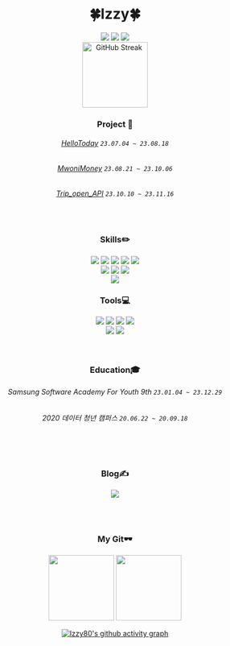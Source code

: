 <div align="center"><!--전체 둘러싸고 있는 div-->
<!-- header -->
  
# 🍀Izzy🍀
<!--![header](https://capsule-render.vercel.app/api?type=waving&color=timeGradient&text=Welcome%20to%20Izzy80's%20GitHub%20&animation=twinkling&fontSize=35&fontAlignY=40&fontAlign=70&height=250)-->
<img src = "https://hits.seeyoufarm.com/api/count/incr/badge.svg?url=https%3A%2F%2Fgithub.com%2Fizzy80&count_bg=%2370A5FD&title_bg=%23000000&icon=github.svg&icon_color=%23FFFFFF&title=hits&edge_flat=false">
<img src="http://mazassumnida.wtf/api/mini/generate_badge?boj=ddingddong">
<a href="mailto:jiheon809@gmail.com"><img src="https://img.shields.io/badge/Gmail-d14836?style=flat&logo=Gmail&logoColor=white&link=mailto:jiheon809@gmail.com"/></a>
<!--<a href="mailto:???@naver.com"><img src="https://img.shields.io/badge/Naver-03C75A?style=flat&logo=Naver&logoColor=white&link=mailto:???@naver.com"/></a>-->
<br>
<img style="height:130px" src="https://streak-stats.demolab.com?user=izzy80&theme=tokyonight-duo&date_format=%5BY.%5Dn.j" alt="GitHub Streak" />
<!-- 나에 대한 간략한 설명 --> 
<br>
  
### Project 👊
###### [HelloToday](https://github.com/izzy80/hello_today) `23.07.04 ~ 23.08.18`
###### [MwoniMoney](https://github.com/izzy80/MwoniMoney) `23.08.21 ~ 23.10.06`
###### [Trip_open_API](https://github.com/izzy80/Trip_open_API) `23.10.10 ~ 23.11.16`
<br>

### Skills✏️
<img src="https://img.shields.io/badge/Java-007396?style=flat&logo=OpenJDK&logoColor=white"/>
<img src="https://img.shields.io/badge/Spring-6DB33F?style=flat&logo=spring&logoColor=white">
<img src="https://img.shields.io/badge/Springboot-6DB33F?style=flat&logo=springboot&logoColor=white">
<img src="https://img.shields.io/badge/MySQL-4479A1?style=flat&logo=mysql&logoColor=white">
<img src="https://img.shields.io/badge/MariaDB-003545?style=flat&logo=mariaDB&logoColor=white">
<br>
<!--  <img src="https://img.shields.io/badge/Linux-FCC624?style=flat&logo=linux&logoColor=black">
  <img src="https://img.shields.io/badge/Docker-2496ED?style=flat&logo=Docker&logoColor=white" />
  <img src="https://img.shields.io/badge/Amazon%20AWS-232F3E?style=flat&logo=Amazon%20AWS&logoColor=white" />
  -->
<img src="https://img.shields.io/badge/HTML5-E34F26?style=flat&logo=html5&logoColor=white">
<img src="https://img.shields.io/badge/CSS-1572B6?style=flat&logo=css3&logoColor=white">
<img src="https://img.shields.io/badge/JavaScript-F7DF1E?style=flat&logo=JavaScript&logoColor=black"/>
<!--<img src="https://img.shields.io/badge/React-61DAFB?style=flat&logo=react&logoColor=black">-->
<!--<img src="https://img.shields.io/badge/Android-3DDC84?style=flat&logo=Android&logoColor=black"/>-->
<br>
<!--<img src="https://img.shields.io/badge/C++-00599C.svg?style=flat&logo=C%2B%2B&logoColor=white"/> -->
<img src="https://img.shields.io/badge/Python-3776AB?style=flat&logo=python&logoColor=white">
<!-- ### Studying📚 공부하는 것 추가하기 --> 
<br>

### Tools💻
<img src="https://img.shields.io/badge/Github-181717?style=flat&logo=github&logoColor=white">
<img src="https://img.shields.io/badge/Git-F05032?style=flat&logo=git&logoColor=white">
<img src="https://img.shields.io/badge/Notion-000000?style=flat&logo=notion&logoColor=white">
<img src="https://img.shields.io/badge/Slack-4A154B?style=flat&logo=Slack&logoColor=white">
<br>

<img src="https://img.shields.io/badge/IntelliJ%20IDEA-000000?style=flat&logo=IntelliJ%20IDEA&logoColor=white">
<img src="https://img.shields.io/badge/Visual%20Studio%20Code-007ACC?style=flat&logo=Visual%20Studio%20Code&logoColor=white">
<!--<img src="https://img.shields.io/badge/Android%20Studio-3DDC84?style=flat&logo=Android%20Studio&logoColor=white">-->
<br>
<br>
<br> 

### Education🎓
###### Samsung Software Academy For Youth 9th `23.01.04 ~ 23.12.29`
<!--######  Statistics, Sunshin Women's Univ  `17.03.01 ~ 22.02.24` -->
###### 2020 데이터 청년 캠퍼스 `20.06.22 ~ 20.09.18`
<br>
<br> 

### Blog✍️
<a href="https://izzy.tistory.com/"><img src="https://img.shields.io/badge/tech blog-EC5219?style=flat&logo=Tistory&logoColor=white&link=https://izzy.tistory.com/"/></a>  
<!--[![Tistory's Card](https://github-readme-tistory-card.vercel.app/api?name=izzy&theme=default)](https://izzy.tistory.com)-->
<br>
<br> 

### My Git🕶️
<img style="height:130px" src="https://github-readme-stats.vercel.app/api?username=izzy80&theme=vue&show_icons=true&include_all_commits=true&layout=compact"/>
<img style="height:130px" src="https://github-readme-stats.vercel.app/api/top-langs/?username=izzy80&layout=compact"/>

<!-- Contribute Graph --> 
[![Izzy80's github activity graph](https://github-readme-activity-graph.vercel.app/graph?username=izzy80&area=true&hide_border=false&color=70A5FD&bg_color=ffffff&line=BF91F3&point=BF91F3&hide_title=true)](https://github.com/izzy80/github-readme-activity-graph)  
</div> <!-- 전체 정렬 div --> 

<!--추가 배지 -->
<!-- 백준 --> 
<!--[![Solved.ac Profile](http://mazassumnida.wtf/api/v2/generate_badge?boj=ddingddong)](https://solved.ac/ddingddong/)-->
